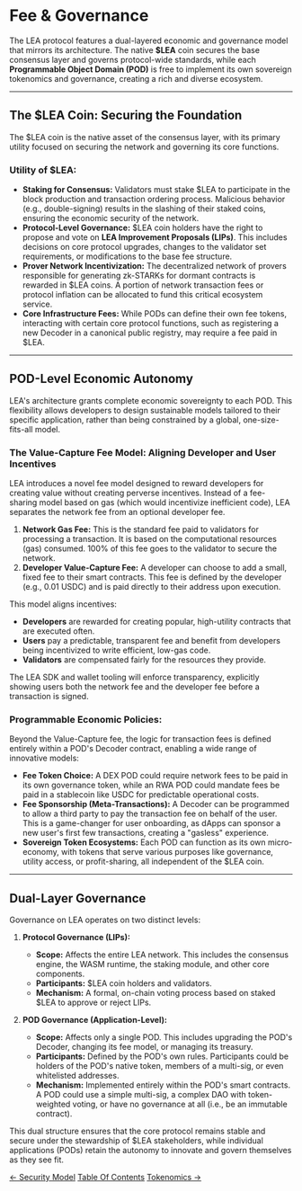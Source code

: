 # Fee & Governance

The LEA protocol features a dual-layered economic and governance model that mirrors its architecture. The native **$LEA** coin secures the base consensus layer and governs protocol-wide standards, while each **Programmable Object Domain (POD)** is free to implement its own sovereign tokenomics and governance, creating a rich and diverse ecosystem.

---

## The $LEA Coin: Securing the Foundation

The $LEA coin is the native asset of the consensus layer, with its primary utility focused on securing the network and governing its core functions.

### Utility of $LEA:
- **Staking for Consensus:** Validators must stake $LEA to participate in the block production and transaction ordering process. Malicious behavior (e.g., double-signing) results in the slashing of their staked coins, ensuring the economic security of the network.
- **Protocol-Level Governance:** $LEA coin holders have the right to propose and vote on **LEA Improvement Proposals (LIPs)**. This includes decisions on core protocol upgrades, changes to the validator set requirements, or modifications to the base fee structure.
- **Prover Network Incentivization:** The decentralized network of provers responsible for generating zk-STARKs for dormant contracts is rewarded in $LEA coins. A portion of network transaction fees or protocol inflation can be allocated to fund this critical ecosystem service.
- **Core Infrastructure Fees:** While PODs can define their own fee tokens, interacting with certain core protocol functions, such as registering a new Decoder in a canonical public registry, may require a fee paid in $LEA.

---

## POD-Level Economic Autonomy

LEA's architecture grants complete economic sovereignty to each POD. This flexibility allows developers to design sustainable models tailored to their specific application, rather than being constrained by a global, one-size-fits-all model.

### The Value-Capture Fee Model: Aligning Developer and User Incentives
LEA introduces a novel fee model designed to reward developers for creating value without creating perverse incentives. Instead of a fee-sharing model based on gas (which would incentivize inefficient code), LEA separates the network fee from an optional developer fee.

1.  **Network Gas Fee:** This is the standard fee paid to validators for processing a transaction. It is based on the computational resources (gas) consumed. 100% of this fee goes to the validator to secure the network.
2.  **Developer Value-Capture Fee:** A developer can choose to add a small, fixed fee to their smart contracts. This fee is defined by the developer (e.g., 0.01 USDC) and is paid directly to their address upon execution.

This model aligns incentives:
-   **Developers** are rewarded for creating popular, high-utility contracts that are executed often.
-   **Users** pay a predictable, transparent fee and benefit from developers being incentivized to write efficient, low-gas code.
-   **Validators** are compensated fairly for the resources they provide.

The LEA SDK and wallet tooling will enforce transparency, explicitly showing users both the network fee and the developer fee before a transaction is signed.

### Programmable Economic Policies:
Beyond the Value-Capture fee, the logic for transaction fees is defined entirely within a POD's Decoder contract, enabling a wide range of innovative models:
- **Fee Token Choice:** A DEX POD could require network fees to be paid in its own governance token, while an RWA POD could mandate fees be paid in a stablecoin like USDC for predictable operational costs.
- **Fee Sponsorship (Meta-Transactions):** A Decoder can be programmed to allow a third party to pay the transaction fee on behalf of the user. This is a game-changer for user onboarding, as dApps can sponsor a new user's first few transactions, creating a "gasless" experience.
- **Sovereign Token Ecosystems:** Each POD can function as its own micro-economy, with tokens that serve various purposes like governance, utility access, or profit-sharing, all independent of the $LEA coin.

---

## Dual-Layer Governance

Governance on LEA operates on two distinct levels:

1.  **Protocol Governance (LIPs):**
    - **Scope:** Affects the entire LEA network. This includes the consensus engine, the WASM runtime, the staking module, and other core components.
    - **Participants:** $LEA coin holders and validators.
    - **Mechanism:** A formal, on-chain voting process based on staked $LEA to approve or reject LIPs.

2.  **POD Governance (Application-Level):**
    - **Scope:** Affects only a single POD. This includes upgrading the POD's Decoder, changing its fee model, or managing its treasury.
    - **Participants:** Defined by the POD's own rules. Participants could be holders of the POD's native token, members of a multi-sig, or even whitelisted addresses.
    - **Mechanism:** Implemented entirely within the POD's smart contracts. A POD could use a simple multi-sig, a complex DAO with token-weighted voting, or have no governance at all (i.e., be an immutable contract).

This dual structure ensures that the core protocol remains stable and secure under the stewardship of $LEA stakeholders, while individual applications (PODs) retain the autonomy to innovate and govern themselves as they see fit.

<div class="nav-buttons">
  <a class="prev" href="/security_model/">← Security Model</a>
  <a class="toc" href="/">Table Of Contents</a>
  <a class="next" href="/tokenomics/">Tokenomics →</a>
</div>